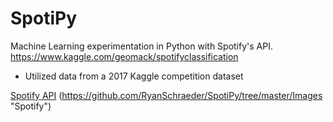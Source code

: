 # SpotiPy
Machine Learning experimentation in Python with Spotify's API.
https://www.kaggle.com/geomack/spotifyclassification
- Utilized data from a 2017 Kaggle competition dataset

[Spotify API](https://developer.spotify.com/documentation/web-api/reference/tracks/get-audio-features/ "Spotify API Song Features")
(https://github.com/RyanSchraeder/SpotiPy/tree/master/Images "Spotify")


